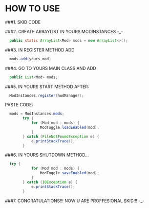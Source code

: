 # HOW TO USE 

###1. SKID CODE

###2. CREATE ARRAYLIST IN YOURS MODINSTANCES -_-
```java
  public static ArrayList<Mod> mods = new ArrayList<>();
```

###3. IN REGISTER METHOD ADD 
```java
  mods.add(yours_mod)
```

###4. GO TO YOURS MAIN CLASS AND ADD
```java
  public List<Mod> mods;
```

###5. IN YOURS START METHOD AFTER: 
```java
  ModInstances.register(hudManager);
```

PASTE CODE:
```java
  mods = ModInstances.mods;
		try {
			for (Mod mod : mods) {
				ModToggle.loadEnabled(mod);
			}
		} catch (FileNotFoundException e) {
			e.printStackTrace();
		}
```

###6. IN YOURS SHUTDOWN METHOD...
```java
  try {
			for (Mod mod : mods) {
				ModToggle.saveEnabled(mod);
			}
		} catch (IOException e) {
			e.printStackTrace();
		}
```

###7. CONGRATULATIONS!!! NOW U ARE PROFFESIONAL SKID!!! -_-
